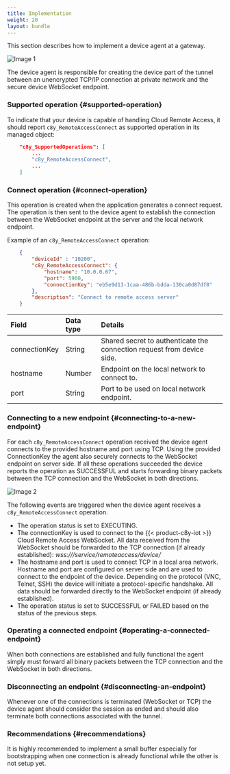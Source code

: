 ```yaml
---
title: Implementation
weight: 20
layout: bundle
---
```


This section describes how to implement a device agent at a gateway.

![Image 1](/images/cra/cra-api-image1.png)

The device agent is responsible for creating the device part of the tunnel between an unencrypted TCP/IP connection at private network and the secure device WebSocket endpoint.

### Supported operation {#supported-operation}

To indicate that your device is capable of handling Cloud Remote Access, it should report `c8y_RemoteAccessConnect` as supported operation in its managed object:

```json
	"c8y_SupportedOperations": [
		...
		"c8y_RemoteAccessConnect",
		...
	]
```

### Connect operation {#connect-operation}

This operation is created when the application generates a connect request. The operation is then sent to the device agent to establish the connection between the WebSocket endpoint at the server and the local network endpoint.

Example of an `c8y_RemoteAccessConnect` operation:

```json
	{
		"deviceId" : "10200",
		"c8y_RemoteAccessConnect": {
			"hostname": "10.0.0.67",
			"port": 5900,
			"connectionKey": "eb5e9d13-1caa-486b-bdda-130ca0d87df8"
		},
		"description": "Connect to remote access server"
	}
```

|Field|Data type|Details|
|:---|:---|:---|
|connectionKey|String|Shared secret to authenticate the connection request from device side. |
|hostname|Number|Endpoint on the local network to connect to.|
|port|String|Port to be used on local network endpoint.|

### Connecting to a new endpoint {#connecting-to-a-new-endpoint}

For each `c8y_RemoteAccessConnect` operation received the device agent connects to the provided hostname and port using TCP. Using the provided ConnectionKey the agent also securely connects to the WebSocket endpoint on server side. If all these operations succeeded the device reports the operation as SUCCESSFUL and starts forwarding binary packets between the TCP connection and the WebSocket in both directions.

![Image 2](/images/cra/cra-api-image2.png)

The following events are triggered when the device agent receives a `c8y_RemoteAccessConnect` operation.

* The operation status is set to EXECUTING.
* The connectionKey is used to connect to the {{< product-c8y-iot >}} Cloud Remote Access WebSocket. All data received from the WebSocket should be forwarded to the TCP connection (if already established): *wss://<hostname>/service/remoteaccess/device/<connectionKey>*
* The hostname and port is used to connect TCP in a local area network. Hostname and port are configured on server side and are used to connect to the endpoint of the device. Depending on the protocol (VNC, Telnet, SSH) the device will initiate a protocol-specific handshake. All data should be forwarded directly to the WebSocket endpoint (if already established).
* The operation status is set to SUCCESSFUL or FAILED based on the status of the previous steps.

### Operating a connected endpoint {#operating-a-connected-endpoint}

When both connections are established and fully functional the agent simply must forward all binary packets between the TCP connection and the WebSocket in both directions.

### Disconnecting an endpoint {#disconnecting-an-endpoint}

Whenever one of the connections is terminated (WebSocket or TCP) the device agent should consider the session as ended and should also terminate both connections associated with the tunnel.

### Recommendations {#recommendations}

It is highly recommended to implement a small buffer especially for bootstrapping when one connection is already functional while the other is not setup yet.
